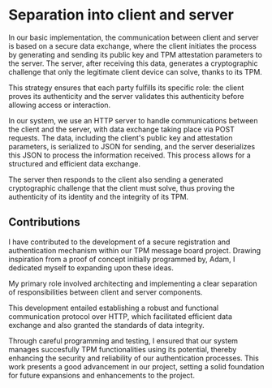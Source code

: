 # Separation into client and server

In our basic implementation, the communication between client and server is based on a secure data exchange, where the client initiates the process by generating and sending its public key and TPM attestation parameters to the server. The server, after receiving this data, generates a cryptographic challenge that only the legitimate client device can solve, thanks to its TPM. 

This strategy ensures that each party fulfills its specific role: the client proves its authenticity and the server validates this authenticity before allowing access or interaction. 

In our system, we use an HTTP server to handle communications between the client and the server, with data exchange taking place via POST requests. The data, including the client's public key and attestation parameters, is serialized to JSON for sending, and the server deserializes this JSON to process the information received. 
This process allows for a structured and efficient data exchange. 

The server then responds to the client also sending a generated cryptographic challenge that the client must solve, thus proving the authenticity of its identity and the integrity of its TPM.

## Contributions

I have contributed to the development of a secure registration and authentication mechanism within our TPM message board project. Drawing inspiration from a proof of concept initially programmed by, Adam, I dedicated myself to expanding upon these ideas. 

My primary role involved architecting and implementing a clear separation of responsibilities between client and server components. 

This development entailed establishing a robust and functional communication protocol over HTTP, which facilitated efficient data exchange and also granted the  standards of data integrity. 

Through careful programming and testing, I ensured that our system manages succesfully TPM functionalities using its potential, thereby enhancing the security and reliability of our authentication processes. This work presents a good advancement in our project, setting a solid foundation for future expansions and enhancements to the project.
 